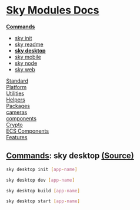 <!--- This sky desktop was auto-generated using "pnpm exec sky readme" --> 

# [Sky Modules Docs](../../../README.md)

**[Commands](..%2F..%2F..%2Fcommands%2FREADME.md)**   
* [sky init](..%2F..%2F..%2Fcommands%2Fdocs%2Fsky-init%2FREADME.md)
* [sky readme](..%2F..%2F..%2Fcommands%2Fdocs%2Fsky-readme%2FREADME.md)
* **[sky desktop](..%2F..%2F..%2Fcommands%2Fdocs%2Fsky-desktop%2FREADME.md)**
* [sky mobile](..%2F..%2F..%2Fcommands%2Fdocs%2Fsky-mobile%2FREADME.md)
* [sky node](..%2F..%2F..%2Fcommands%2Fdocs%2Fsky-node%2FREADME.md)
* [sky web](..%2F..%2F..%2Fcommands%2Fdocs%2Fsky-web%2FREADME.md)
  
[Standard](..%2F..%2F..%2Fstandard%2FREADME.md)   
[Platform](..%2F..%2F..%2Fplatform%2FREADME.md)   
[Utilities](..%2F..%2F..%2Futilities%2FREADME.md)   
[Helpers](..%2F..%2F..%2Fhelpers%2FREADME.md)   
[Packages](..%2F..%2F..%2Fpkgs%2FREADME.md)   
[cameras](..%2F..%2F..%2Fcameras%2FREADME.md)   
[components](..%2F..%2F..%2Fcomponents%2FREADME.md)   
[Crypto](..%2F..%2F..%2Fcrypto%2FREADME.md)   
[ECS Components](..%2F..%2F..%2Fecs%2FREADME.md)   
[Features](..%2F..%2F..%2Ffeatures%2FREADME.md)   

## [Commands](..%2F..%2F..%2Fcommands%2FREADME.md): sky desktop [(Source)](..%2F..%2F..%2Fcommands%2Fdocs%2Fsky-desktop%2F)

  
```sh
sky desktop init [app-name]

```

```sh
sky desktop dev [app-name]

```

```sh
sky desktop build [app-name]

```

```sh
sky desktop start [app-name]

```